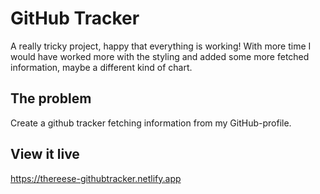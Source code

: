 # GitHub Tracker

A really tricky project, happy that everything is working! With more time I would have worked
more with the styling and added some more fetched information, maybe a different kind of chart.

## The problem

Create a github tracker fetching information from my GitHub-profile.

## View it live

https://thereese-githubtracker.netlify.app
